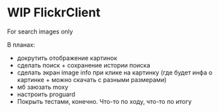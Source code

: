 # WIP FlickrClient
For search images only

В планах:
- докрутить отображение картинок
- сделать поиск + сохранение истории поиска
- сделать экран image info при клике на картинку (где будет инфа о картинке + можно скачать с разными размерами)
- мб заюзать moxy
- настроить proguard
- Покрыть тестами, конечно. Что-то по ходу, что-то по итогу
